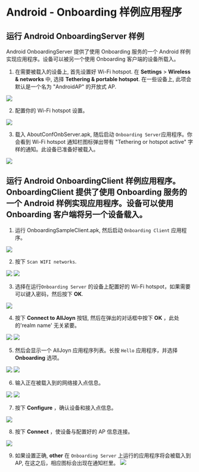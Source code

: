 # Android - Onboarding 样例应用程序

## 运行 Android OnboardingServer 样例


Android OnboardingServer 提供了使用 Onboarding 服务的一个 Android 样例实现应用程序。设备可以被另一个使用 Onboarding 客户端的设备所载入。

1. 在需要被载入的设备上, 首先设置好 Wi-Fi hotspot.  在 **Settings** > **Wireless & networks** 中, 选择 **Tethering & portable hotspot**. 
在一些设备上, 此项会默认是一个名为 "AndroidAP" 的开放式 AP.

  ![][1.TetheringAndPortableHotspot]

2. 配置你的 Wi-Fi hotspot 设置。

  ![][2.SetUpWiFiHotspot]

3. 载入 AboutConfOnbServer.apk, 随后启动 `Onboarding Server`应用程序。你会看到 Wi-Fi hotspot 通知栏图标弹出带有 "Tethering or hotspot active" 字样的通知。此设备已准备好被载入。


  ![][3.StartAppEnableHotspot]


## 运行 Android OnboardingClient 样例应用程序。 OnboardingClient 提供了使用 Onboarding 服务的一个 Android 样例实现应用程序。设备可以使用 Onboarding 客户端将另一个设备载入。

1. 运行 OnboardingSampleClient.apk, 然后启动 `Onboarding Client` 应用程序。

  ![][1.StartScreen]

2. 按下 `Scan WIFI networks`.

  ![][2.ScanNetworks]
  ![][3.NetworkList]

3. 选择在运行`Onboarding Server` 的设备上配置好的 Wi-Fi hotspot，如果需要可以键入密码，然后按下 **OK**. 

  ![][4.EnterAccessPointPasswordIfNeeded]

4. 按下 **Connect to AllJoyn** 按钮, 然后在弹出的对话框中按下 **OK** ，此处的'realm name' 无关紧要。

  ![][5.ChooseNetwork]
  ![][6.PressedConnectToAllJoyn]

5. 然后会显示一个 AllJoyn 应用程序列表。长按 `Hello` 应用程序，并选择 **Onboarding** 选项。

  ![][7.DeviceList]
  ![][8.LongPressOnDevice]

6. 输入正在被载入到的网络接入点信息。

  ![][9.SelectOnboarding]
  ![][10.EnterAccessPointInfoToOnboardTo]

7. 按下 **Configure** ，确认设备和接入点信息。

  ![][11.PressConfigure]

8. 按下 **Connect** ，使设备与配置好的 AP 信息连接。 

  ![][12.PressConnect]

9. 如果设置正确,  __other__ 在 `Onboarding Server` 上运行的应用程序将会被载入到 AP, 在这之后，相应图标会出现在通知栏里。
  ![][4.OnboardedSuccessfully]

[1.TetheringAndPortableHotspot]: /files/develop/run-sample-apps/android-onboardingserver-sample/1.TetheringAndPortableHotspot.png
[2.SetUpWiFiHotspot]: /files/develop/run-sample-apps/android-onboardingserver-sample/2.SetUpWiFiHotspot.png
[3.StartAppEnableHotspot]: /files/develop/run-sample-apps/android-onboardingserver-sample/3.StartAppEnableHotspot.png
[4.OnboardedSuccessfully]: /files/develop/run-sample-apps/android-onboardingserver-sample/4.OnboardedSuccessfully.png

[1.StartScreen]: /files/develop/run-sample-apps/android-onboardingclient-sample/1.StartScreen.png
[2.ScanNetworks]: /files/develop/run-sample-apps/android-onboardingclient-sample/2.ScanNetworks.png
[3.NetworkList]: /files/develop/run-sample-apps/android-onboardingclient-sample/3.NetworkList.png
[4.EnterAccessPointPasswordIfNeeded]: /files/develop/run-sample-apps/android-onboardingclient-sample/4.EnterAccessPointPasswordIfNeeded.png
[5.ChooseNetwork]: /files/develop/run-sample-apps/android-onboardingclient-sample/5.ChooseNetwork.png
[6.PressedConnectToAllJoyn]: /files/develop/run-sample-apps/android-onboardingclient-sample/6.PressedConnectToAllJoyn.png
[7.DeviceList]: /files/develop/run-sample-apps/android-onboardingclient-sample/7.DeviceList.png
[8.LongPressOnDevice]: /files/develop/run-sample-apps/android-onboardingclient-sample/8.LongPressOnDevice.png
[9.SelectOnboarding]: /files/develop/run-sample-apps/android-onboardingclient-sample/9.SelectOnboarding.png
[10.EnterAccessPointInfoToOnboardTo]: /files/develop/run-sample-apps/android-onboardingclient-sample/10.EnterAccessPointInfoToOnboardTo.png
[11.PressConfigure]: /files/develop/run-sample-apps/android-onboardingclient-sample/11.PressConfigure.png
[12.PressConnect]: /files/develop/run-sample-apps/android-onboardingclient-sample/12.PressConnect.png
